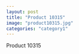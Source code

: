 ```yaml
---
layout: post
title: "Product 10315"
image: "product10315.jpg"
categories: "category1"
---
```

Product 10315
